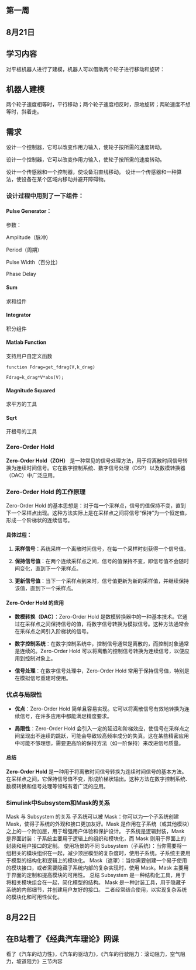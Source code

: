 ## 第一周

## 8月21日
## 学习内容
对平板机器人进行了建模，机器人可以借助两个轮子进行移动和旋转：
## 机器人建模
两个轮子速度相等时，平行移动；两个轮子速度相反时，原地旋转；两轮速度不想等时，斜着走。

## 需求
设计一个控制器，它可以改变作用力输入，使轮子按所需的速度转动。

设计一个控制器，它可以改变作用力输入，使轮子按所需的速度转动。

设计一个传感器和一个控制器，使设备沿直线移动。
设计一个传感器和一种算法，使设备在某个区域内移动并避开障碍物。

### 设计过程中用到了一下组件：
#### Pulse Generator：
参数：

Amplitude（脉冲）

Period（周期）

Pulse Width（百分比）

Phase Delay

#### Sum
求和组件
#### Integrator
积分组件
#### Matlab Function
支持用户自定义函数
``````
function Fdrag=get_fdrag(V,k_drag)

Fdrag=k_drag*V*abs(V);
``````
#### Magnitude Squared
求平方的工具

#### Sqrt
开根号的工具
### Zero-Order Hold
**Zero-Order Hold（ZOH）** 是一种常见的信号处理方法，用于将离散时间信号转换为连续时间信号。它在数字控制系统、数字信号处理（DSP）以及数模转换器（DAC）中广泛应用。

### Zero-Order Hold 的工作原理

Zero-Order Hold 的基本思想是：对于每一个采样点，信号的值保持不变，直到下一个采样点出现。这种方法实际上是在采样点之间将信号“保持”为一个恒定值，形成一个阶梯状的连续信号。

#### 具体过程：

1. **采样信号**：系统采样一个离散时间信号，在每一个采样时刻获得一个信号值。
   
2. **保持信号值**：在两个连续采样点之间，信号的值保持不变，即信号值不会随时间变化，直到下一个采样点。

3. **更新信号值**：当下一个采样点到来时，信号值更新为新的采样值，并继续保持该值，直到下一个采样点。


#### Zero-Order Hold 的应用

- **数模转换（DAC）**：Zero-Order Hold 是数模转换器中的一种基本技术。它通过在采样点之间保持信号的值，将数字信号转换为模拟信号。这种方法通常会在采样点之间引入阶梯状的信号。

- **数字控制系统**：在数字控制系统中，控制信号通常是离散的，而控制对象通常是连续的。Zero-Order Hold 可以将离散的控制信号转换为连续信号，以便应用到控制对象上。

- **信号处理**：在数字信号处理中，Zero-Order Hold 常用于保持信号值，特别是在模拟信号重建时使用。

### 优点与局限性

- **优点**：Zero-Order Hold 简单且容易实现。它可以将离散信号有效地转换为连续信号，在许多应用中都能满足精度要求。

- **局限性**：Zero-Order Hold 会引入一定的延迟和阶梯效应，使信号在采样点之间呈现出不连续的跳跃，可能会导致较高频率成分的失真。这在某些精密应用中可能不够理想，需要更高阶的保持方法（如一阶保持）来改进信号质量。

#### 总结

**Zero-Order Hold** 是一种用于将离散时间信号转换为连续时间信号的基本方法。在采样点之间，它保持信号值不变，形成阶梯状输出。这种方法在数字控制系统、数模转换和信号处理等领域有着广泛的应用。

### Simulink中Subsystem和Mask的关系
Mask 与 Subsystem 的关系
子系统可以被 Mask：你可以为一个子系统创建 Mask，使得子系统的外观和接口更加友好。Mask 是作用在子系统（或其他模块）之上的一个附加层，用于增强用户体验和保护设计。
子系统是逻辑封装，Mask 是界面封装：子系统主要用于逻辑上的组织和模块化，而 Mask 则用于界面上的封装和用户接口的定制。
使用场景的不同
Subsystem（子系统）：当你需要将一组相关的模块组织在一起，减少顶层模型的复杂度时，使用子系统。子系统主要用于模型的结构化和逻辑上的模块化。
Mask（遮罩）：当你需要创建一个易于使用的模块接口，或者需要隐藏子系统内部的复杂实现时，使用 Mask。Mask 主要用于界面的定制和提高模块的可用性。
总结
Subsystem 是一种结构化工具，用于将相关模块组合在一起，简化模型的结构。
Mask 是一种封装工具，用于隐藏子系统的内部细节，并创建用户友好的接口。
二者经常结合使用，以实现复杂系统的模块化和可用性优化。



## 8月22日
## 在B站看了《经典汽车理论》网课
看了《汽车的动力性》，《汽车的驱动力》，《汽车的行驶阻力：滚动阻力，空气阻力，坡道阻力》三节内容